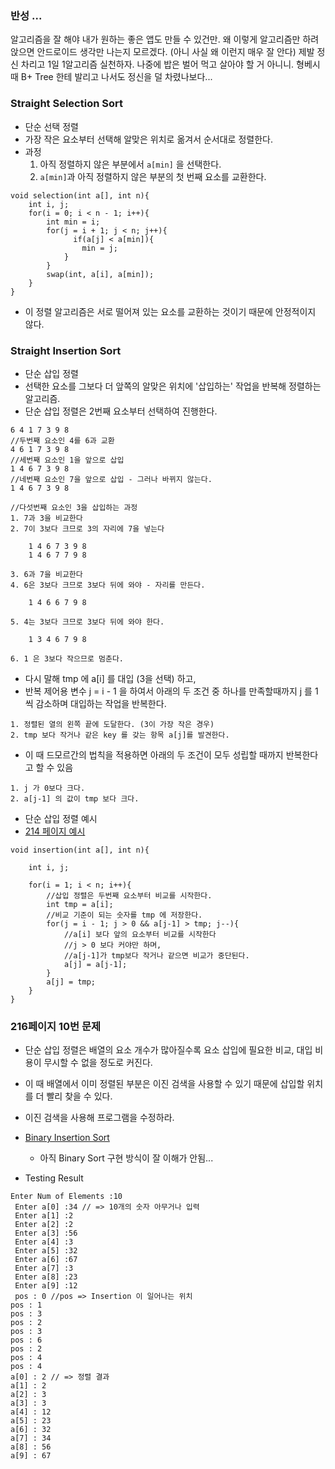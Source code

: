 ### 반성 ... 
알고리즘을 잘 해야 내가 원하는 좋은 앱도 만들 수 있건만. 왜 이렇게 알고리즘만 하려 앉으면 안드로이드 생각만 나는지 모르겠다. 
(아니 사실 왜 이런지 매우 잘 안다) 제발 정신 차리고 1일 1알고리즘 실천하자. 나중에 밥은 벌어 먹고 살아야 할 거 아니니.
형베시때 B+ Tree 한테 발리고 나서도 정신을 덜 차렸나보다... 

### Straight Selection Sort 
* 단순 선택 정렬
* 가장 작은 요소부터 선택해 알맞은 위치로 옮겨서 순서대로 정렬한다. 
* 과정 
    1. 아직 정렬하지 않은 부분에서 `a[min]` 을 선택한다.
    2. `a[min]`과 아직 정렬하지 않은 부분의 첫 번째 요소를 교환한다.
    
```
void selection(int a[], int n){
    int i, j; 
    for(i = 0; i < n - 1; i++){
        int min = i; 
        for(j = i + 1; j < n; j++){
              if(a[j] < a[min]){
                min = j; 
            }
        }
        swap(int, a[i], a[min]);
    }
}

```  
* 이 정렬 알고리즘은 서로 떨어져 있는 요소를 교환하는 것이기 때문에 안정적이지 않다. 

### Straight Insertion Sort 
* 단순 삽입 정렬 
* 선택한 요소를 그보다 더 앞쪽의 알맞은 위치에 '삽입하는' 작업을 반복해 정렬하는 알고리즘. 
* 단순 삽입 정렬은 2번째 요소부터 선택하여 진행한다. 

```
6 4 1 7 3 9 8 
//두번째 요소인 4를 6과 교환 
4 6 1 7 3 9 8 
//세번째 요소인 1을 앞으로 삽입 
1 4 6 7 3 9 8
//네번째 요소인 7을 앞으로 삽입 - 그러나 바뀌지 않는다. 
1 4 6 7 3 9 8 

//다섯번째 요소인 3을 삽입하는 과정 
1. 7과 3을 비교한다 
2. 7이 3보다 크므로 3의 자리에 7을 넣는다
    
    1 4 6 7 3 9 8 
    1 4 6 7 7 9 8 

3. 6과 7을 비교한다 
4. 6은 3보다 크므로 3보다 뒤에 와야 - 자리를 만든다.

    1 4 6 6 7 9 8 

5. 4는 3보다 크므로 3보다 뒤에 와야 한다. 

    1 3 4 6 7 9 8 

6. 1 은 3보다 작으므로 멈춘다.  

```

* 다시 말해 tmp 에 a[i] 를 대입 (3을 선택) 하고, 
* 반복 제어용 변수 j = i - 1 을 하여서 아래의 두 조건 중 하나를 만족할때까지 j 를 1씩 감소하며 대입하는 작업을 반복한다. 

```
1. 정렬된 열의 왼쪽 끝에 도달한다. (3이 가장 작은 경우)
2. tmp 보다 작거나 같은 key 를 갖는 항목 a[j]를 발견한다. 
```

* 이 때 드모르간의 법칙을 적용하면 아래의 두 조건이 모두 성립할 때까지 반복한다고 할 수 있음 

```
1. j 가 0보다 크다. 
2. a[j-1] 의 값이 tmp 보다 크다. 
```

* 단순 삽입 정렬 예시 
* [214 페이지 예시](../214_inserton_sort.c)

```
void insertion(int a[], int n){

    int i, j;

    for(i = 1; i < n; i++){
        //삽입 정렬은 두번째 요소부터 비교를 시작한다.
        int tmp = a[i];
        //비교 기준이 되는 숫자를 tmp 에 저장한다. 
        for(j = i - 1; j > 0 && a[j-1] > tmp; j--){
            //a[i] 보다 앞의 요소부터 비교를 시작한다 
            //j > 0 보다 커야만 하며, 
            //a[j-1]가 tmp보다 작거나 같으면 비교가 중단된다. 
            a[j] = a[j-1];
        }
        a[j] = tmp;
    }
}
```

### 216페이지 10번 문제 
* 단순 삽입 정렬은 배열의 요소 개수가 많아질수록 요소 삽입에 필요한 비교, 대입 비용이 무시할 수 없을 정도로 커진다. 
* 이 때 배열에서 이미 정렬된 부분은 이진 검색을 사용할 수 있기 때문에 삽입할 위치를 더 빨리 찾을 수 있다. 
* 이진 검색을 사용해 프로그램을 수정하라. 

* [Binary Insertion Sort](../216_Q10.c)
    * 아직 Binary Sort 구현 방식이 잘 이해가 안됨...
    
* Testing Result 

```
Enter Num of Elements :10
 Enter a[0] :34 // => 10개의 숫자 아무거나 입력 
 Enter a[1] :2
 Enter a[2] :2
 Enter a[3] :56
 Enter a[4] :3
 Enter a[5] :32
 Enter a[6] :67
 Enter a[7] :3
 Enter a[8] :23
 Enter a[9] :12
 pos : 0 //pos => Insertion 이 일어나는 위치 
pos : 1
pos : 3
pos : 2
pos : 3
pos : 6
pos : 2
pos : 4
pos : 4
a[0] : 2 // => 정렬 결과 
a[1] : 2
a[2] : 3
a[3] : 3
a[4] : 12
a[5] : 23
a[6] : 32
a[7] : 34
a[8] : 56
a[9] : 67
```
